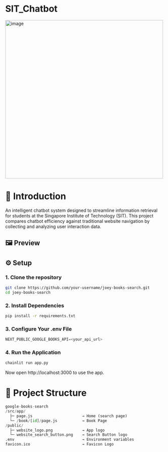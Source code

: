 # SIT_Chatbot
<img src="https://github.com/user-attachments/assets/02669964-06f3-4ee4-9f02-b29e5ba4b466" alt="image" width="500"/>

# 📂 Introduction

An intelligent chatbot system designed to streamline information retrieval for students at the Singapore Institute of Technology (SIT). This project compares chatbot efficiency against traditional website navigation by collecting and analyzing user interaction data.


## 🖼️ Preview



## ⚙️ Setup
### 1. Clone the repository

``` bash
git clone https://github.com/your-username/joey-books-search.git
cd joey-books-search
```

### 2. Install Dependencies

``` bash
pip install -r requirements.txt
```

### 3. Configure Your .env File

```python
NEXT_PUBLIC_GOOGLE_BOOKS_API=<your_api_url>
```

### 4. Run the Application

``` bash
chainlit run app.py
```

Now open http://localhost:3000 to use the app.


# 📁 Project Structure
``` Python
google-books-search
/src/app/
  ├─ page.js                      → Home (search page)
  └─ /book/[id]/page.js           → Book Page
/public/
  ├─ website_logo.png             → App logo
  └─ website_search_button.png    → Search Button logo
.env                              → Environment variables
favicon.ico                       → Favicon Logo
```
